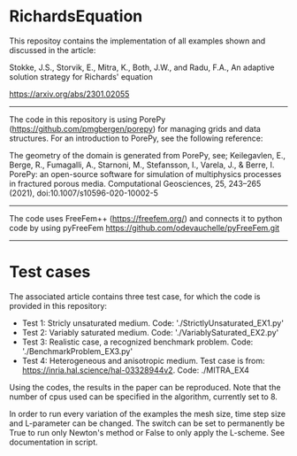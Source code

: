 # RichardsEquation

This repositoy contains the implementation of all examples shown and discussed in the article:

Stokke, J.S., Storvik, E., Mitra, K., Both, J.W., and Radu, F.A., An adaptive solution strategy for Richards' equation

https://arxiv.org/abs/2301.02055

---

The code in this repository is using PorePy (https://github.com/pmgbergen/porepy)
for managing grids and data structures. For an introduction to PorePy, see the
following reference:

The geometry of the domain is generated from PorePy, see; Keilegavlen, E., Berge, R., Fumagalli, A., Starnoni, M., Stefansson, I., Varela, J., & Berre, I. PorePy: an open-source software for simulation of multiphysics processes in fractured porous media. Computational Geosciences, 25, 243–265 (2021), doi:10.1007/s10596-020-10002-5

---

The code uses FreeFem++ (https://freefem.org/) and connects it to python code by using pyFreeFem https://github.com/odevauchelle/pyFreeFem.git

---
# Test cases

The associated article contains three test case, for which the code is provided in this repository:

* Test 1: Stricly unsaturated medium. Code: './StrictlyUnsaturated_EX1.py'
* Test 2: Variably saturated medium. Code: './VariablySaturated_EX2.py'
* Test 3: Realistic case, a recognized benchmark problem. Code: './BenchmarkProblem_EX3.py'
* Test 4: Heterogeneous and anisotropic medium. Test case is from: https://inria.hal.science/hal-03328944v2. Code: ./MITRA_EX4


Using the codes, the results in the paper can be reproduced. Note that the number of cpus used can be specified in the algorithm, currently set to 8.

In order to run every variation of the examples the mesh size, time step size and L-parameter can be changed. The switch can be set to permanently be True to run only Newton's method or False to only apply the L-scheme. See documentation in script.






